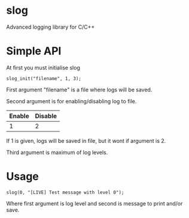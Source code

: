 # slog
Advanced logging library for C/C++

# Simple API
At first you must initialise slog
```
slog_init("filename", 1, 3);
```
First argument "filename" is a file where logs will be saved.

Second argument is for enabling/disabling log to file.

Enable   | Disable
---------|---------
1        | 2

If 1 is given, logs will be saved in file, but it wont if argument is 2.

Third argument is maximum of log levels.

# Usage
```
slog(0, "[LIVE] Test message with level 0");
```
Where first argument is log level and second is message to print and/or save.
